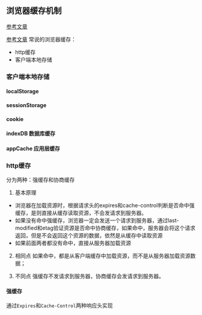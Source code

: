 ## 浏览器缓存机制
[参考文章](https://segmentfault.com/a/1190000017185195)

[参考文章](https://github.com/amandakelake/blog/issues/41)
常说的浏览器缓存：
* http缓存
* 客户端本地存储

### 客户端本地存储
#### localStorage
#### sessionStorage
#### cookie
#### indexDB 数据库缓存
#### appCache 应用层缓存

### http缓存
分为两种：强缓存和协商缓存

1. 基本原理
* 浏览器在加载资源时，根据请求头的expires和cache-control判断是否命中强缓存，是则直接从缓存读取资源，不会发请求到服务器。
* 如果没有命中强缓存，浏览器一定会发送一个请求到服务器，通过last-modified和etag验证资源是否命中协商缓存，如果命中，服务器会将这个请求返回，但是不会返回这个资源的数据，依然是从缓存中读取资源
* 如果前面两者都没有命中，直接从服务器加载资源
2. 相同点
如果命中，都是从客户端缓存中加载资源，而不是从服务器加载资源数据；

3. 不同点
强缓存不发请求到服务器，协商缓存会发请求到服务器。

#### 强缓存
通过`Expires`和`Cache-Control`两种响应头实现